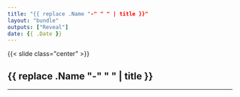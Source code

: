```yaml
---
title: "{{ replace .Name "-" " " | title }}"
layout: "bundle"
outputs: ["Reveal"]
date: {{ .Date }}
---
```


{{< slide class="center" >}}

## {{ replace .Name "-" " " | title }}

---

